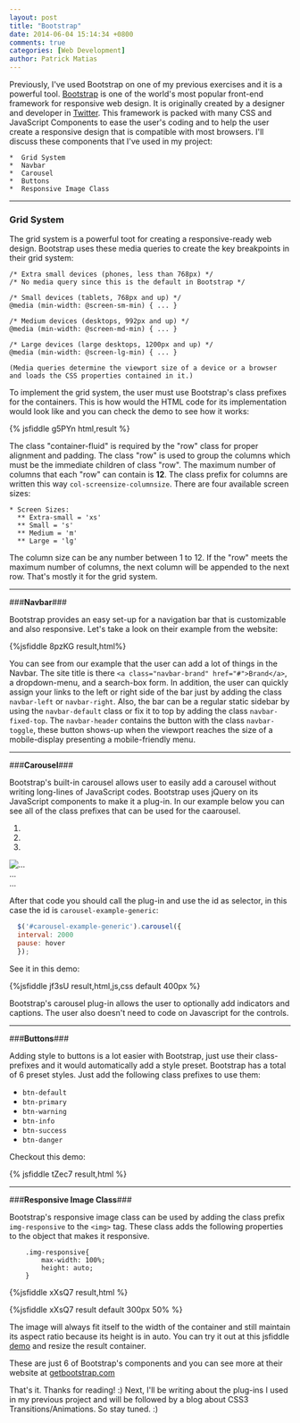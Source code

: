 ```yaml
---
layout: post
title: "Bootstrap"
date: 2014-06-04 15:14:34 +0800
comments: true
categories: [Web Development]
author: Patrick Matias
---
```


Previously, I've used Bootstrap on one of my previous exercises and it is a powerful tool. [Bootstrap](http://getbootstrap.com "Bootstrap's") is one of the world's most popular front-end framework for responsive web design. It is originally created by a designer and developer in [Twitter](http://www.twitter.com "Twitter"). This framework is packed with many CSS and JavaScript Components to ease the user's coding and to help the user create a responsive design that is compatible with most browsers. I'll discuss these components that I've used in my project:

	*  Grid System
	*  Navbar
	*  Carousel
	*  Buttons
	*  Responsive Image Class

<!--more-->
___
### **Grid System** ###

The grid system is a powerful toot for creating a responsive-ready web design. Bootstrap uses these media queries to create the key breakpoints in their grid system:

    /* Extra small devices (phones, less than 768px) */
    /* No media query since this is the default in Bootstrap */
    
    /* Small devices (tablets, 768px and up) */
    @media (min-width: @screen-sm-min) { ... }
    
    /* Medium devices (desktops, 992px and up) */
    @media (min-width: @screen-md-min) { ... }
    
    /* Large devices (large desktops, 1200px and up) */
    @media (min-width: @screen-lg-min) { ... }
    
    (Media queries determine the viewport size of a device or a browser and loads the CSS properties contained in it.)
    
To implement the grid system, the user must use Bootstrap's class prefixes for the containers. This is how would the HTML code for its implementation would look like and you can check the demo to see how it works:

{% jsfiddle g5PYn html,result %}

The class "container-fluid" is required by the "row" class for proper alignment and padding. The class "row" is used to group the columns which must be the immediate children of class "row". The maximum number of columns that each "row" can contain is **12**. The class prefix for columns are written this way `col-screensize-columnsize`. There are four available screen sizes:

    * Screen Sizes:
      ** Extra-small = 'xs'
      ** Small = 's'
      ** Medium = 'm'
      ** Large = 'lg'

The column size can be any number between 1 to 12. If the "row" meets the maximum number of columns, the next column will be appended to the next row.  That's mostly it for the grid system.
___
###**Navbar**###

Bootstrap provides an easy set-up for a navigation bar that is customizable and also responsive. Let's take a look on their example from the website:

{%jsfiddle 8pzKG result,html%}

You can see from our example that the user can add a lot of things in the Navbar. The site title is there `<a class="navbar-brand" href="#">Brand</a>`, a dropdown-menu, and a search-box form. In addition, the user can quickly assign your links to the left or right side of the bar just by adding the class `navbar-left` or `navbar-right`. Also, the bar can be a regular static sidebar by using the `navbar-default` class or fix it to top by adding the class `navbar-fixed-top`. The `navbar-header` contains the button with the class `navbar-toggle`, these button shows-up when the viewport reaches the size of a mobile-display presenting a mobile-friendly menu.
___
###**Carousel**###

Bootstrap's built-in carousel allows user to easily add a carousel without writing long-lines of JavaScript codes. Bootstrap uses jQuery on its JavaScript components to make it a plug-in. In our example below you can see all of the class prefixes that can be used for the caarousel.

  <div id="carousel-example-generic" class="carousel slide" data-ride="carousel">
    <ol class="carousel-indicators">
      <li data-target="#carousel-example-generic" data-slide-to="0" class="active"></li>
      <li data-target="#carousel-example-generic" data-slide-to="1"></li>
      <li data-target="#carousel-example-generic" data-slide-to="2"></li>
    </ol>
    <!-- Wrapper for slides -->
    <div class="carousel-inner">
      <div class="item active">
        <img src="..." alt="...">
        <div class="carousel-caption">
          ...
        </div>
      </div>
      ...
    </div>
    <!-- Controls -->
    <a class="left carousel-control" href="#carousel-example-generic" data-slide="prev">
      <span class="glyphicon glyphicon-chevron-left"></span>
    </a>
    <a class="right carousel-control" href="#carousel-example-generic" data-slide="next">
      <span class="glyphicon glyphicon-chevron-right"></span>
    </a>
  </div>

After that code you should call the plug-in and use the id as selector, in this case the id is `carousel-example-generic`:

```js
  $('#carousel-example-generic').carousel({
  interval: 2000
  pause: hover
  });
```

See it in this demo:

{%jsfiddle jf3sU result,html,js,css default 400px %}

Bootstrap's carousel plug-in allows the user to optionally add indicators and captions. The user also doesn't need to code on Javascript for the controls.
___
###**Buttons**###

Adding style to buttons is a lot easier with Bootstrap, just use their class-prefixes and it would automatically add a style preset. Bootstrap has a total of 6 preset styles. Just add the following class prefixes to use them:

*  `btn-default`
*  `btn-primary`
*  `btn-warning`
*  `btn-info`
*  `btn-success`
*  `btn-danger`

Checkout this demo:

{% jsfiddle tZec7 result,html %}
___
###**Responsive Image Class**###

Bootstrap's responsive image class can be used by adding the class prefix `img-responsive` to the `<img>` tag. These class adds the following properties to the object that makes it responsive.

```
    .img-responsive{
        max-width: 100%;
        height: auto;
    }
```

{%jsfiddle xXsQ7 result,html %}

{%jsfiddle xXsQ7 result default 300px 50% %}

The image will always fit itself to the width of the container and still maintain its aspect ratio because its height is in auto. You can try it out at this jsfiddle [demo](http://jsfiddle.net/xXsQ7) and resize the result container.

These are just 6 of Bootstrap's components and you can see more at their website at [getbootstrap.com](http://getbootstrap.com "Bootstrap")

That's it. Thanks for reading! :)
Next, I'll be writing about the plug-ins I used in my previous project and will be followed by a blog about CSS3 Transitions/Animations. So stay tuned. :)